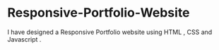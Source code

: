 # Responsive-Portfolio-Website
I have designed a Responsive Portfolio website using HTML , CSS  and Javascript . 
